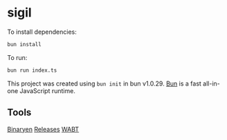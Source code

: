 # sigil

To install dependencies:

```bash
bun install
```

To run:

```bash
bun run index.ts
```

This project was created using `bun init` in bun v1.0.29. [Bun](https://bun.sh) is a fast all-in-one JavaScript runtime.

## Tools

[Binaryen](https://github.com/WebAssembly/binaryen)
[Releases](https://github.com/WebAssembly/binaryen/releases)
[WABT](https://github.com/WebAssembly/wabt)